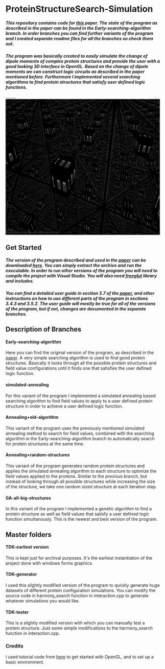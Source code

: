 # ProteinStructureSearch-Simulation
##### This repository contains code for [this](https://ricsinaruto.github.io/website/docs/tdk.pdf) paper. The state of the program as described in the paper can be found in the Early-searching-algorithm branch. In order branches you can find further variants of the program and I created separate readme files for all the branches so check them out.
##### The program was basically created to easily simulate the change of dipole moments of complex protein structures and provide the user with a good looking 3D interface in OpenGL. Based on the change of dipole moments we can construct logic circuits as described in the paper mentioned before. Furthermore I implemented several searching algorithms to find protein structures that satisfy user defined logic functions.
<a><img src="https://github.com/ricsinaruto/ProteinStructureSearch-Simulation/blob/master/first_start.png" align="top" height="450" ></a>

## Get Started
##### The version of the program described and used in the [paper](https://ricsinaruto.github.io/website/docs/tdk.pdf) can be downloaded [here](https://ricsinaruto.github.io/website/docs/molecular_simulation_program.rar). You can simply extract the archive and run the executable. In order to run other versions of the program you will need to compile the project with Visual Studio. You will also need [freeglut](http://freeglut.sourceforge.net/index.php#download) library and includes.
##### You can find a detailed user guide in section 3.7 of the [paper](https://ricsinaruto.github.io/website/docs/tdk.pdf), and other instructions on how to use different parts of the program in sections 3.4.3 and 3.5.2. The user guide will mostly be true for all of the versions of the program, but if not, changes are documented in the separate branches.

## Description of Branches
#### Early-searching-algorithm
Here you can find the original version of the program, as described in the [paper](https://ricsinaruto.github.io/website/docs/tdk.pdf). A very simple searching algorithm is used to find good protein structures. Basically it looks through all the possible protein structures and field value configurations until it finds one that satisfies the user defined logic function.
#### simulated-annealing
For this variant of the program I implemented a simulated annealing based searching algorithm to find field values to apply to a user defined protein structure in order to achieve a user defined logic function.
#### Annealing+old-algorithm
This variant of the program uses the previously mentioned simulated annealing method to search for field values, combined with the searching algorithm in the Early-searching-algorithm branch to automatically search for protein structures at the same time.
#### Annealing+random-structures
This variant of the program generates random protein structures and applies the simulated annealing algorithm to each structure to optimize the field values applied to the proteins. Similar to the previous branch, but instead of looking through all possible structures while increasing the size of the structure, we take one random sized structure at each iteration step.
#### GA-all-big-structures
In this variant of the program I implemented a genetic algorithm to find a protein structure as well as field values that satisfy a user defined logic function simultanously. This is the newest and best version of the program.
## Master folders
#### TDK-earliest version
This is kept just for archival purposes. It's the earliest instantiation of the project done with windows forms graphics.
#### TDK-generator
I used this slightly modified version of the program to quickly generate huge datasets of different protein configuration simulations. You can modify the source code in harmony_search function in interaction.cpp to generate whatever simulations you would like.
#### TDK-tester
This is a slightly modified version with which you can manually test a protein structure. Just some simple modifications to the harmony_search function in interaction.cpp.



### Credits
I used tutorial code from [here](https://github.com/davidwparker/opengl-screencasts-2) to get started with OpenGL, and to set up a basic environment.
